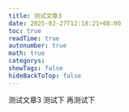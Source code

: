 ```yaml
---
title: 测试文章3
date: 2025-02-27T12:18:21+08:00
toc: true
readTime: true
autonumber: true
math: true
categorys: 
showTags: false
hideBackToTop: false
---
```

测试文章3
测试下
再测试下